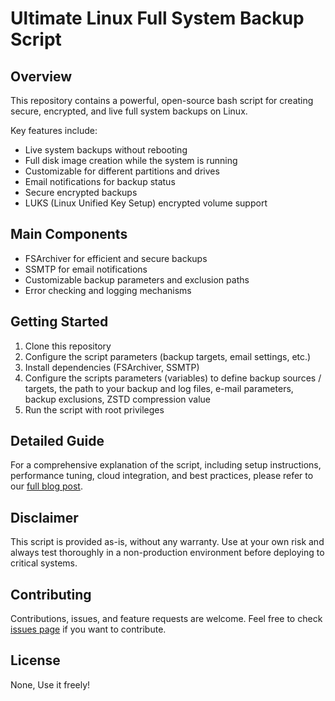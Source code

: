 # Ultimate Linux Full System Backup Script

## Overview

This repository contains a powerful, open-source bash script for creating secure, encrypted, and live full system backups on Linux. 

Key features include:
- Live system backups without rebooting
- Full disk image creation while the system is running
- Customizable for different partitions and drives
- Email notifications for backup status
- Secure encrypted backups
- LUKS (Linux Unified Key Setup) encrypted volume support

## Main Components

- FSArchiver for efficient and secure backups
- SSMTP for email notifications
- Customizable backup parameters and exclusion paths
- Error checking and logging mechanisms

## Getting Started

1. Clone this repository
2. Configure the script parameters (backup targets, email settings, etc.)
3. Install dependencies (FSArchiver, SSMTP)
4. Configure the scripts parameters (variables) to define backup sources / targets, the path to your backup and log files, e-mail parameters, backup exclusions, ZSTD compression value
5. Run the script with root privileges

## Detailed Guide

For a comprehensive explanation of the script, including setup instructions, performance tuning, cloud integration, and best practices, please refer to our [full blog post](https://www.lexo.ch/blog/2024/07/ultimate-linux-full-system-backup-secure-encrypted-live-image-backups-with-free-opensource-software-and-backup-monitoring/).

## Disclaimer

This script is provided as-is, without any warranty. Use at your own risk and always test thoroughly in a non-production environment before deploying to critical systems.

## Contributing

Contributions, issues, and feature requests are welcome. Feel free to check [issues page](link-to-your-issues-page) if you want to contribute.

## License

None, Use it freely!

